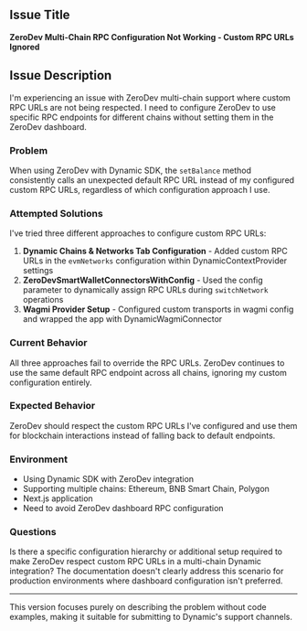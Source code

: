 ## Issue Title
**ZeroDev Multi-Chain RPC Configuration Not Working - Custom RPC URLs Ignored**

## Issue Description

I'm experiencing an issue with ZeroDev multi-chain support where custom RPC URLs are not being respected. I need to configure ZeroDev to use specific RPC endpoints for different chains without setting them in the ZeroDev dashboard.

### Problem
When using ZeroDev with Dynamic SDK, the `setBalance` method consistently calls an unexpected default RPC URL instead of my configured custom RPC URLs, regardless of which configuration approach I use.

### Attempted Solutions
I've tried three different approaches to configure custom RPC URLs:

1. **Dynamic Chains & Networks Tab Configuration** - Added custom RPC URLs in the `evmNetworks` configuration within DynamicContextProvider settings
2. **ZeroDevSmartWalletConnectorsWithConfig** - Used the config parameter to dynamically assign RPC URLs during `switchNetwork` operations  
3. **Wagmi Provider Setup** - Configured custom transports in wagmi config and wrapped the app with DynamicWagmiConnector

### Current Behavior
All three approaches fail to override the RPC URLs. ZeroDev continues to use the same default RPC endpoint across all chains, ignoring my custom configuration entirely.

### Expected Behavior
ZeroDev should respect the custom RPC URLs I've configured and use them for blockchain interactions instead of falling back to default endpoints.

### Environment
- Using Dynamic SDK with ZeroDev integration
- Supporting multiple chains: Ethereum, BNB Smart Chain, Polygon
- Next.js application
- Need to avoid ZeroDev dashboard RPC configuration

### Questions
Is there a specific configuration hierarchy or additional setup required to make ZeroDev respect custom RPC URLs in a multi-chain Dynamic integration? The documentation doesn't clearly address this scenario for production environments where dashboard configuration isn't preferred.

---

This version focuses purely on describing the problem without code examples, making it suitable for submitting to Dynamic's support channels.
